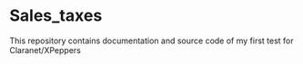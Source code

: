# Sales_taxes
This repository contains documentation and source code of my first test for Claranet/XPeppers
